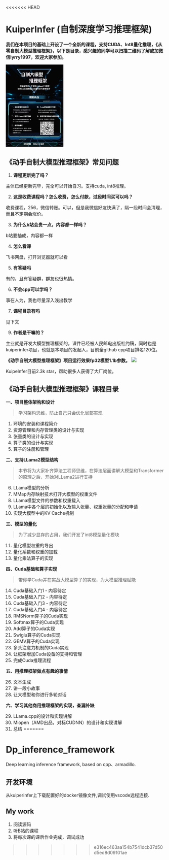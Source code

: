 <<<<<<< HEAD
# KuiperInfer (自制深度学习推理框架)
**我们在本项目的基础上开设了一个全新的课程，支持CUDA、Int8量化推理，《从零自制大模型推理框架》，以下是目录，感兴趣的同学可以扫描二维码了解或加微信lyrry1997，欢迎大家参加。**

<img src="slides/aa.jpeg" style="zoom: 33%;" />

## 《动手自制大模型推理框架》常见问题

1. **课程更新完了吗？**

主体已经更新完毕，完全可以开始自习。支持cuda, int8推理。

2. **这是收费课程吗？怎么收费，怎么付款，过段时间买可以吗？**

收费课程，256，微信转账。可以，但是我微信好友快满了，隔一段时间会清理，而且不定期会涨价。

3. **为什么b站会贵一点，内容都一样吗？**

b站要抽成，内容都一样

4. **怎么看课**

飞书网盘，打开浏览器就可以看

5. **有答疑吗**

有的，且有答疑群，群友也很热情。

6. **不会cpp可以学吗？**

事在人为，我也尽量深入浅出教学

7. **课程目录有吗**

见下文

9. **作者是干嘛的？**

主业就是开发大模型推理框架的，课件已经被人民邮电出版社约稿，同时也是kuiperinfer项目，也就是本项目的发起人，目前全github cpp项目排名120位。

**《动手自制大模型推理框架》项目运行效果fp32模型1.1b参数。**
![](./imgs/do.gif)

KuipeInfer目前2.3k star，帮助很多人获得了大厂岗位。
## 《动手自制大模型推理框架》课程目录

**一、项目整体架构和设计**

> 学习架构思维，防止自己只会优化局部实现

1. 环境的安装和课程简介
2. 资源管理和内存管理类的设计与实现
3. 张量类的设计与实现
4. 算子类的设计与实现
5. 算子的注册和管理

**二、支持LLama2模型结构**
> 本节将为大家补齐算法工程师思维，在算法层面讲解大模型和Transformer的原理之后，开始对LLama2进行支持


6. LLama模型的分析
7. MMap内存映射技术打开大模型的权重文件
8. LLama模型文件的参数和权重载入
9. LLama中各个层的初始化以及输入张量、权重张量的分配和申请
10. 实现大模型中的KV Cache机制

**三、模型的量化**

> 为了减少显存的占用，我们开发了int8模型量化模块

11. 量化模型权重的导出
12. 量化系数和权重的加载
13. 量化乘法算子的实现

**四、Cuda基础和算子实现**

> 带你学Cuda并在实战大模型算子的实现，为大模型推理赋能

14. Cuda基础入门1 - 内容待定
15. Cuda基础入门2 - 内容待定
16. Cuda基础入门3 - 内容待定
17. Cuda基础入门4 - 内容待定
18. RMSNorm算子的Cuda实现
19. Softmax算子的Cuda实现
20. Add算子的Cuda实现
21. Swiglu算子的Cuda实现
22. GEMV算子的Cuda实现
23. 多头注意力机制的Cuda实现
24. 让框架增加Cuda设备的支持和管理
25. 完成Cuda推理流程

**五、用推理框架做点有趣的事情**

26. 文本生成
27. 讲一段小故事
28. 让大模型和你进行多轮对话


**六、学习其他商用推理框架的实现，查漏补缺**

29. LLama.cpp的设计和实现讲解
30. Miopen（AMD出品，对标CUDNN）的设计和实现讲解
31. 总结
=======
# Dp_inference_framework
Deep learning inference framework, based on cpp、armadillo.

## 开发环境
从kuiperinfer上下载配置好的docker镜像文件,调试使用vscode远程连接.

## My work
1. 阅读源码
2. 听B站的课程
3. 将每次课的课后作业完成，调试成功
>>>>>>> e316ec463aa154b7541dcb37d50d5ed8d09101ae
